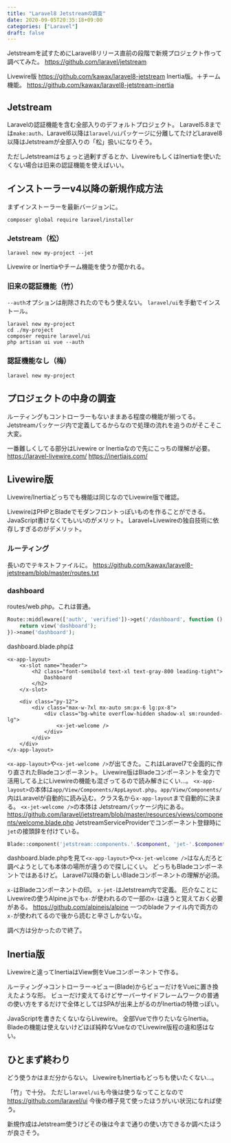 ```yaml
---
title: "Laravel8 Jetstreamの調査"
date: 2020-09-05T20:35:18+09:00
categories: ["Laravel"]
draft: false
---
```


Jetstreamを試すためにLaravel8リリース直前の段階で新規プロジェクト作って調べてみた。
https://github.com/laravel/jetstream

Livewire版
https://github.com/kawax/laravel8-jetstream
Inertia版。＋チーム機能。
https://github.com/kawax/laravel8-jetstream-inertia

## Jetstream
Laravelの認証機能を含む全部入りのデフォルトプロジェクト。
Laravel5.8までは`make:auth`、Laravel6以降は`laravel/ui`パッケージに分離してたけどLaravel8以降はJetstreamが全部入りの「松」扱いになりそう。

ただしJetstreamはちょっと過剰すぎるとか、LivewireもしくはInertiaを使いたくない場合は旧来の認証機能を使えばいい。

## インストーラーv4以降の新規作成方法
まずインストーラーを最新バージョンに。
```
composer global require laravel/installer
```

### Jetstream（松）
```
laravel new my-project --jet
```

Livewire or Inertiaやチーム機能を使うか聞かれる。

### 旧来の認証機能（竹）
`--auth`オプションは削除されたのでもう使えない。
`laravel/ui`を手動でインストール。

```
laravel new my-project
cd ./my-project
composer require laravel/ui
php artisan ui vue --auth
```

### 認証機能なし（梅）
```
laravel new my-project
```

## プロジェクトの中身の調査
ルーティングもコントローラーもないままある程度の機能が揃ってる。
Jetstreamパッケージ内で定義してるからなので処理の流れを追うのがそこそこ大変。

一番難しくしてる部分はLivewire or Inertiaなので先にこっちの理解が必要。
https://laravel-livewire.com/
https://inertiajs.com/

## Livewire版
Livewire/Inertiaどっちでも機能は同じなのでLivewire版で確認。

LivewireはPHPとBladeでモダンフロントっぽいものを作ることができる。
JavaScript書けなくてもいいのがメリット。
Laravel+Livewireの独自技術に依存しすぎるのがデメリット。

### ルーティング
長いのでテキストファイルに。
https://github.com/kawax/laravel8-jetstream/blob/master/routes.txt

### dashboard
routes/web.php。これは普通。

```php
Route::middleware(['auth', 'verified'])->get('/dashboard', function () {
    return view('dashboard');
})->name('dashboard');
```

dashboard.blade.phpは
```
<x-app-layout>
    <x-slot name="header">
        <h2 class="font-semibold text-xl text-gray-800 leading-tight">
            Dashboard
        </h2>
    </x-slot>

    <div class="py-12">
        <div class="max-w-7xl mx-auto sm:px-6 lg:px-8">
            <div class="bg-white overflow-hidden shadow-xl sm:rounded-lg">
                <x-jet-welcome />
            </div>
        </div>
    </div>
</x-app-layout>
```

`<x-app-layout>`や`<x-jet-welcome />`が出てきた。これはLaravel7で全面的に作り直されたBladeコンポーネント。
Livewire版はBladeコンポーネントを全力で活用してる上にLivewireの機能も混ざってるので読み解きにくい…。
`<x-app-layout>`の本体は`app/View/Components/AppLayout.php`。`app/View/Components/`内はLaravelが自動的に読み込む。クラス名から`x-app-layout`まで自動的に決まる。
`<x-jet-welcome />`の本体は Jetstreamパッケージ内にある。 https://github.com/laravel/jetstream/blob/master/resources/views/components/welcome.blade.php
JetstreamServiceProviderでコンポーネント登録時に`jet`の接頭辞を付けている。

```php
Blade::component('jetstream::components.'.$component, 'jet-'.$component);
```

dashboard.blade.phpを見て`<x-app-layout>`や`<x-jet-welcome />`はなんだろと調べようとしても本体の場所が違うので探しにくい。
どっちもBladeコンポーネントではあるけど。
Laravel7以降の新しいBladeコンポーネントの理解が必須。

`x-`はBladeコンポーネントの印。
`x-jet-`はJetstream内で定義。
厄介なことにLivewireの使うAlpine.jsでも`x-`が使われるので一部の`x-`は違うと覚えておく必要がある。
https://github.com/alpinejs/alpine
一つのbladeファイル内で両方の`x-`が使われてるので後から読むと辛さしかないな。

調べ方は分かったので終了。

## Inertia版
Livewireと違ってInertiaはView側をVueコンポーネントで作る。

ルーティング→コントローラー→ビュー(Blade)からビューだけをVueに置き換えたような形。
ビューだけ変えてるけどサーバーサイドフレームワークの普通の使い方をするだけで全体としてはSPAが出来上がるのがInertiaの特徴っぽい。

JavaScriptを書きたくないならLivewire。
全部Vueで作りたいならInertia。Bladeの機能は使えないけどほぼ純粋なVueなのでLivewire版程の違和感はない。

## ひとまず終わり
どう使うかはまだ分からない。
LivewireもInertiaもどっちも使いたくない…。

「竹」で十分。
ただし`laravel/ui`も今後は使うなってことなので
https://github.com/laravel/ui
今後の様子見て使ったほうがいい状況になれば使う。

新規作成はJetstream使うけどその後は今まで通りの使い方できるか調べたほうが良さそう。